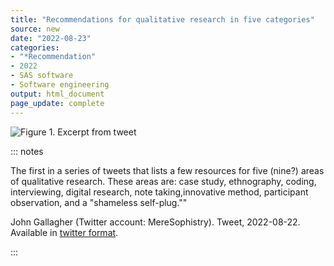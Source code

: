 ```yaml
---
title: "Recommendations for qualitative research in five categories"
source: new
date: "2022-08-23"
categories:
- "*Recommendation"
- 2022
- SAS software
- Software engineering
output: html_document
page_update: complete
---
```


![Figure 1. Excerpt from tweet](http://www.pmean.com/new-images/22/five-versions-qualitative-01.png)

::: notes

The first in a series of tweets that lists a few resources for five (nine?) areas of qualitative research. These areas are: case study, ethnography, coding, interviewing, digital research, note taking,innovative method, participant observation, and a "shameless self-plug.""

John Gallagher (Twitter account: MereSophistry). Tweet, 2022-08-22. Available in [twitter format][gall1].

[gall1]: https://twitter.com/MereSophistry/status/1561738679353331713


:::

